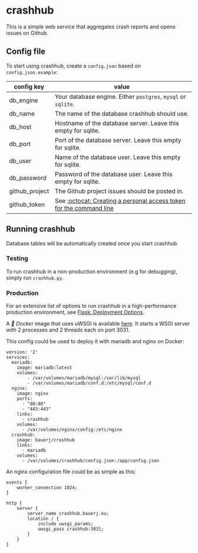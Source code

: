 crashhub
========

This is a simple web service that aggregates crash reports and opens issues on Github.

Config file
-----------
To start using crashhub, create a `config.json` based on `config.json.example`:

| config key     | value                                                                                                                                                          |
|----------------|----------------------------------------------------------------------------------------------------------------------------------------------------------------|
| db_engine      | Your database engine. Either `postgres`, `mysql` or `sqlite`.                                                                                                  |
| db_name        | The name of the database crashhub should use.                                                                                                                  |
| db_host        | Hostname of the database server. Leave this empty for sqlite.                                                                                                  |
| db_port        | Port of the database server. Leave this empty for sqlite.                                                                                                      |
| db_user        | Name of the database user. Leave this empty for sqlite.                                                                                                        |
| db_password    | Password of the database user. Leave this empty for sqlite.                                                                                                    |
| github_project | The Github project issues should be posted in.                                                                                                                 |
| github_token   | See [:octocat: Creating a personal access token for the command line](https://help.github.com/articles/creating-a-personal-access-token-for-the-command-line/) |

Running crashhub
-------

Database tables will be automatically created once you start crashhub.

### Testing
To run crashhub in a non-production environment (e.g for debugging), simply run `crashhub.py`.


### Production

For an extensive list of options to run crashhub in a high-performance production environment, see [Flask: Deployment Options](http://flask.pocoo.org/docs/0.12/deploying/).

A *:whale: Docker* image that uses uWSGI is available [here](https://hub.docker.com/r/bauerj/crashhub/).
It starts a WSGI server with 2 processes and 2 threads each on port 3031.

This config could be used to deploy it with mariadb and nginx on Docker:

    version: '2'
    services:
      mariadb:
        image: mariadb:latest
        volumes:
            - /var/volumes/mariadb/mysql:/var/lib/mysql
            - /var/volumes/mariadb/conf.d:/etc/mysql/conf.d
      nginx:
        image: nginx
        ports:
          - "80:80"
          - "443:443"
        links:
          - crashhub
        volumes:
          - /var/volumes/nginx/config:/etc/nginx
      crashhub:
        image: bauerj/crashhub
        links:
          - mariadb
        volumes:
          - /var/volumes/crashhub/config.json:/app/config.json

An nginx configuration file could be as simple as this:

    events {
        worker_connection 1024;
    }

    http {
        server {
            server_name crashhub.bauerj.eu;
            location / {
                include uwsgi_params;
                uwsgi_pass crashhub:3031;
            }
        }
    }

